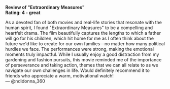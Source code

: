 **Review of "Extraordinary Measures"**  
**Rating: 4 - great**

As a devoted fan of both movies and real-life stories that resonate with the human spirit, I found "Extraordinary Measures" to be a compelling and heartfelt drama. The film beautifully captures the lengths to which a father will go for his children, which hit home for me as I often think about the future we'd like to create for our own families—no matter how many political hurdles we face. The performances were strong, making the emotional moments truly impactful. While I usually enjoy a good distraction from my gardening and fashion pursuits, this movie reminded me of the importance of perseverance and taking action, themes that we can all relate to as we navigate our own challenges in life. Would definitely recommend it to friends who appreciate a warm, motivational watch!  
— @ndidonna_360